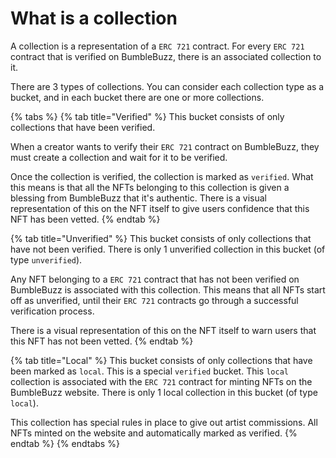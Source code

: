 # What is a collection

A collection is a representation of a `ERC 721` contract. For every `ERC 721` contract that is verified on BumbleBuzz, there is an associated collection to it.

There are 3 types of collections. You can consider each collection type as a bucket, and in each bucket there are one or more collections.

{% tabs %}
{% tab title="Verified" %}
This bucket consists of only collections that have been verified.

When a creator wants to verify their `ERC 721` contract on BumbleBuzz, they must create a collection and wait for it to be verified.

Once the collection is verified, the collection is marked as `verified`. What this means is that all the NFTs belonging to this collection is given a blessing from BumbleBuzz that it's authentic. There is a visual representation of this on the NFT itself to give users confidence that this NFT has been vetted.
{% endtab %}

{% tab title="Unverified" %}
This bucket consists of only collections that have not been verified. There is only 1 unverified collection in this bucket (of type `unverified`).&#x20;

Any NFT belonging to a `ERC 721` contract that has not been verified on BumbleBuzz is associated with this collection. This means that all NFTs start off as unverified, until their `ERC 721` contracts go through a successful verification process.

There is a visual representation of this on the NFT itself to warn users that this NFT has not been vetted.
{% endtab %}

{% tab title="Local" %}
This bucket consists of only collections that have been marked as `local`. This is a special `verified` bucket. This `local` collection is associated with the `ERC 721` contract for minting NFTs on the BumbleBuzz website. There is only 1 local collection in this bucket (of type `local`).&#x20;

This collection has special rules in place to give out artist commissions. All NFTs minted on the website and automatically marked as verified.
{% endtab %}
{% endtabs %}
